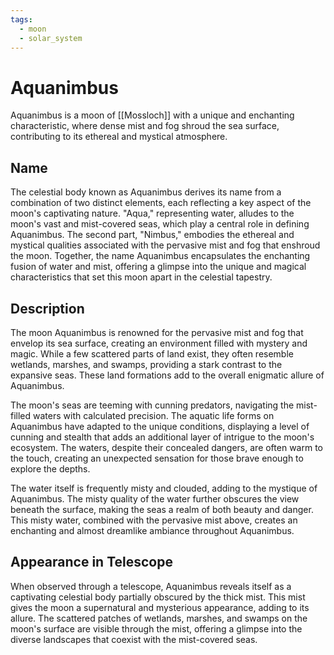 ```yaml
---
tags:
  - moon
  - solar_system
---
```


# Aquanimbus

Aquanimbus is a moon of [[Mossloch]] with a unique and enchanting characteristic, where dense mist and fog shroud the sea surface, contributing to its ethereal and mystical atmosphere.

## Name

The celestial body known as Aquanimbus derives its name from a combination of two distinct elements, each reflecting a key aspect of the moon's captivating nature. "Aqua," representing water, alludes to the moon's vast and mist-covered seas, which play a central role in defining Aquanimbus. The second part, "Nimbus," embodies the ethereal and mystical qualities associated with the pervasive mist and fog that enshroud the moon. Together, the name Aquanimbus encapsulates the enchanting fusion of water and mist, offering a glimpse into the unique and magical characteristics that set this moon apart in the celestial tapestry.

## Description

The moon Aquanimbus is renowned for the pervasive mist and fog that envelop its sea surface, creating an environment filled with mystery and magic. While a few scattered parts of land exist, they often resemble wetlands, marshes, and swamps, providing a stark contrast to the expansive seas. These land formations add to the overall enigmatic allure of Aquanimbus.

The moon's seas are teeming with cunning predators, navigating the mist-filled waters with calculated precision. The aquatic life forms on Aquanimbus have adapted to the unique conditions, displaying a level of cunning and stealth that adds an additional layer of intrigue to the moon's ecosystem. The waters, despite their concealed dangers, are often warm to the touch, creating an unexpected sensation for those brave enough to explore the depths.

The water itself is frequently misty and clouded, adding to the mystique of Aquanimbus. The misty quality of the water further obscures the view beneath the surface, making the seas a realm of both beauty and danger. This misty water, combined with the pervasive mist above, creates an enchanting and almost dreamlike ambiance throughout Aquanimbus.

## Appearance in Telescope

When observed through a telescope, Aquanimbus reveals itself as a captivating celestial body partially obscured by the thick mist. This mist gives the moon a supernatural and mysterious appearance, adding to its allure. The scattered patches of wetlands, marshes, and swamps on the moon's surface are visible through the mist, offering a glimpse into the diverse landscapes that coexist with the mist-covered seas.